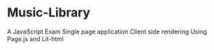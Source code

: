 # Music-Library
A JavaScript Exam
Single page application
Client side rendering
Using Page.js and Lit-html
